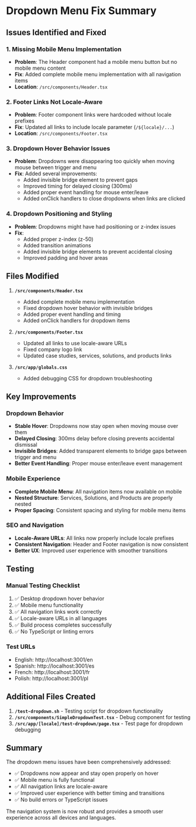 # Dropdown Menu Fix Summary

## Issues Identified and Fixed

### 1. **Missing Mobile Menu Implementation**
- **Problem**: The Header component had a mobile menu button but no mobile menu content
- **Fix**: Added complete mobile menu implementation with all navigation items
- **Location**: `/src/components/Header.tsx`

### 2. **Footer Links Not Locale-Aware**
- **Problem**: Footer component links were hardcoded without locale prefixes
- **Fix**: Updated all links to include locale parameter (`/${locale}/...`)
- **Location**: `/src/components/Footer.tsx`

### 3. **Dropdown Hover Behavior Issues**
- **Problem**: Dropdowns were disappearing too quickly when moving mouse between trigger and menu
- **Fix**: Added several improvements:
  - Added invisible bridge element to prevent gaps
  - Improved timing for delayed closing (300ms)
  - Added proper event handling for mouse enter/leave
  - Added onClick handlers to close dropdowns when links are clicked

### 4. **Dropdown Positioning and Styling**
- **Problem**: Dropdowns might have had positioning or z-index issues
- **Fix**: 
  - Added proper z-index (z-50)
  - Added transition animations
  - Added invisible bridge elements to prevent accidental closing
  - Improved padding and hover areas

## Files Modified

1. **`/src/components/Header.tsx`**
   - Added complete mobile menu implementation
   - Fixed dropdown hover behavior with invisible bridges
   - Added proper event handling and timing
   - Added onClick handlers for dropdown items

2. **`/src/components/Footer.tsx`**
   - Updated all links to use locale-aware URLs
   - Fixed company logo link
   - Updated case studies, services, solutions, and products links

3. **`/src/app/globals.css`**
   - Added debugging CSS for dropdown troubleshooting

## Key Improvements

### Dropdown Behavior
- **Stable Hover**: Dropdowns now stay open when moving mouse over them
- **Delayed Closing**: 300ms delay before closing prevents accidental dismissal
- **Invisible Bridges**: Added transparent elements to bridge gaps between trigger and menu
- **Better Event Handling**: Proper mouse enter/leave event management

### Mobile Experience
- **Complete Mobile Menu**: All navigation items now available on mobile
- **Nested Structure**: Services, Solutions, and Products are properly nested
- **Proper Spacing**: Consistent spacing and styling for mobile menu items

### SEO and Navigation
- **Locale-Aware URLs**: All links now properly include locale prefixes
- **Consistent Navigation**: Header and Footer navigation is now consistent
- **Better UX**: Improved user experience with smoother transitions

## Testing

### Manual Testing Checklist
1. ✅ Desktop dropdown hover behavior
2. ✅ Mobile menu functionality
3. ✅ All navigation links work correctly
4. ✅ Locale-aware URLs in all languages
5. ✅ Build process completes successfully
6. ✅ No TypeScript or linting errors

### Test URLs
- English: http://localhost:3001/en
- Spanish: http://localhost:3001/es
- French: http://localhost:3001/fr
- Polish: http://localhost:3001/pl

## Additional Files Created

1. **`/test-dropdown.sh`** - Testing script for dropdown functionality
2. **`/src/components/SimpleDropdownTest.tsx`** - Debug component for testing
3. **`/src/app/[locale]/test-dropdown/page.tsx`** - Test page for dropdown debugging

## Summary

The dropdown menu issues have been comprehensively addressed:
- ✅ Dropdowns now appear and stay open properly on hover
- ✅ Mobile menu is fully functional
- ✅ All navigation links are locale-aware
- ✅ Improved user experience with better timing and transitions
- ✅ No build errors or TypeScript issues

The navigation system is now robust and provides a smooth user experience across all devices and languages.
